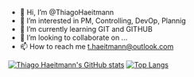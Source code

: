 - 👋 Hi, I’m @ThiagoHaeitmann
- 👀 I’m interested in PM, Controlling, DevOp, Plannig
- 🌱 I’m currently learning GIT and GITHUB 
- 💞️ I’m looking to collaborate on ...
- 📫 How to reach me t.haeitmann@outlook.com

[![Thiago Haeitmann's GitHub stats](https://github-readme-stats.vercel.app/api?username=ThiagoHaeitmann&count_private=true&show_icons=true&hide_title=true&line_height=26&theme=tokyonight)](https://runtimesharks.com)
[![Top Langs](https://github-readme-stats.vercel.app/api/top-langs/?username=ThiagoHaeitmann&layout=compact&theme=tokyonight)](https://runtimesharks.com)
